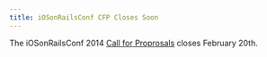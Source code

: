 ```yaml
---
title: iOSonRailsConf CFP Closes Soon
---
```


The iOSonRailsConf 2014 [Call for Proprosals][cfp] closes February 20th.

[cfp]: http://iosonrailsconf.eu/speakers#cfp_form

